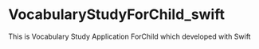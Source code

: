 # VocabularyStudyForChild_swift
This is Vocabulary Study Application ForChild which developed with Swift
